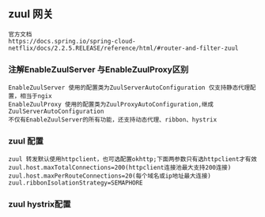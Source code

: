 ## zuul 网关
    官方文档
    https://docs.spring.io/spring-cloud-netflix/docs/2.2.5.RELEASE/reference/html/#router-and-filter-zuul
### 注解EnableZuulServer 与EnableZuulProxy区别
    EnableZuulServer 使用的配置类为ZuulServerAutoConfiguration 仅支持静态代理配置，相当于ngix
    EnableZuulProxy 使用的配置类为ZuulProxyAutoConfiguration,继成ZuulServerAutoConfiguration
    不仅有EnableZuulServer的所有功能，还支持动态代理、ribbon、hystrix

### zuul 配置
    zuul 转发默认使用httpclient，也可选配置okhttp;下面两参数只有选httpclient才有效
    zuul.host.maxTotalConnections=200(httpclient连接池最大支持200连接)
    zuul.host.maxPerRouteConnections=20(每个域名或ip地址最大连接)   
    zuul.ribbonIsolationStrategy=SEMAPHORE
### zuul hystrix配置
